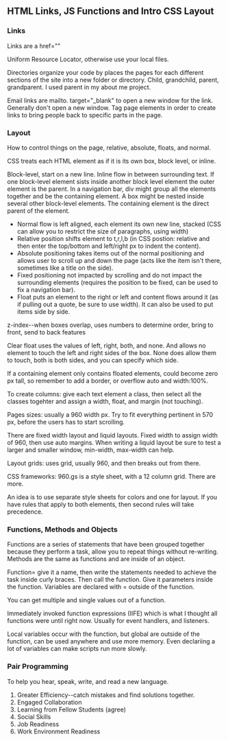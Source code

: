 ## HTML Links, JS Functions and Intro CSS Layout

### Links
<p> Links are a href="" </p>
<p> Uniform Resource Locator, otherwise use your local files. </p>
<p> Directories organize your code by places the pages for each different sections of the site into a new folder or directory. Child, grandchild, parent, grandparent. I used parent in my about me project. </p>
<p> Email links are mailto. target="_blank" to open a new window for the link. Generally don't open a new window. Tag page elements in order to create links to bring people back to specific parts in the page. 

### Layout
<p> How to control things on the page, relative, absolute, floats, and normal. </p>
<p> CSS treats each HTML element as if it is its own box, block level, or inline. </p>
<p> Block-level, start on a new line. Inline flow in between surrounding text. If one block-level element sists inside another block level element the outer element is the parent. In a navigation bar, div might group all the elements together and be the containing element. A box might be nested inside several other block-level elements. The containing element is the direct parent of the element. </p>
<ul>
<li> Normal flow is  left aligned, each element its own new line, stacked (CSS can allow you to restrict the size of paragraphs, using width) </li> 
<li> Relative position shifts element to t,r,l,b (in CSS postion: relative and then enter the top/bottom and left/right px to indent the content). </li>
<li> Absolute positioning takes items out of the normal positioning and allows user to scroll up and down the page (acts like the item isn't there, sometimes like a title on the side). </li> 
<li> Fixed positioning not impacted by scrolling and do not impact the surrounding elements (requires the position to be fixed, can be used to fix a navigation bar). </li>
<li> Float puts an element to the right or left and content flows around it (as if pulling out a quote, be sure to use width). It can also be used to put items side by side.  </li>
</ul>

<p> z-index--when boxes overlap, uses numbers to determine order, bring to front, send to back features </p>
<p> Clear float uses the values of left, right, both, and none. And allows no element to touch the left and right sides of the box. None does allow them to touch, both is both sides, and you can specify which side. </p>
<p> If a containing element only contains floated elements, could become zero px tall, so remember to add a border, or overflow auto and width:100%. </p>
<p> To create columns: give each text element a class, then select all the classes togehter and assign a width, float, and margin (not touching). </p>

<p> Pages sizes: usually a 960 width px. Try to fit everything pertinent in 570 px, before the users has to start scrolling. </p> <p> There are fixed width layout and liquid layouts. Fixed width to assign width of 960, then use auto margins. When writing a liquid layout be sure to test a larger and smaller window, min-width, max-width can help. </p>

<p> Layout grids: uses grid, usually 960, and then breaks out from there. </p>
<p> CSS frameworks: 960.gs is a style sheet, with a 12 column grid. There are more. </p>
<p> An idea is to use separate style sheets for colors and one for layout. If you have rules that apply to both elements, then second rules will take precedence. </p>

### Functions, Methods and Objects
 <p> Functions are a series of statements that have been grouped together because they perform a task, allow you to repeat things without re-writing. Methods are the same as functions and are inside of an object. </p>
 <p> Function= give it a name, then write the statements needed to achieve the task inside curly braces. Then call the function. Give it parameters inside the function. Variables are declared with = outside of the function. </p>
 <p> You can get multiple and single values out of a function. </p>
 <p>Immediately invoked function expressions (IIFE) which is what I thought all functions were until right now. Usually for event handlers, and listeners.  </p>
 <p> Local variables occur with the function, but global are outside of the function, can be used anywhere and use more memory. Even declariing a lot of variables can make scripts run more slowly. </p>
 

### Pair Programming
<p> To help you hear, speak, write, and read a new language. </p>
<ol>
<li> Greater Efficiency--catch mistakes and find solutions together.</li>
<li> Engaged Collaboration</li>
<li> Learning from Fellow Students (agree)</li>
<li> Social Skills </li>
<li> Job Readiness</li>
<li> Work Environment Readiness</li>